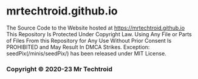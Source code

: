 # mrtechtroid.github.io
The Source Code to the Website hosted at https://mrtechtroid.github.io   
This Repository Is Protected Under Copyright Law. Using Any File or Parts of Files From this Repository for Any Use Without Prior Consent Is PROHIBITED and May Result In DMCA Strikes. 
Exception: seedPix(/minis/seedPix/) has been released under MIT License.
### Copyright © 2020-23 Mr Techtroid
